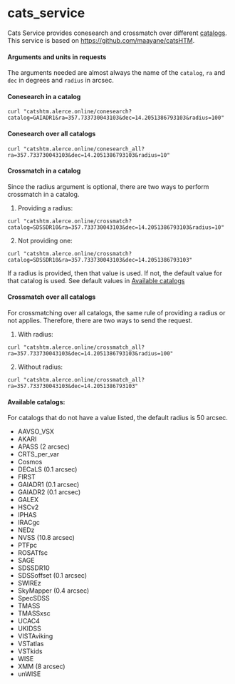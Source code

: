 # cats_service
Cats Service provides conesearch and crossmatch over different [catalogs](#available-catalogs). This service is based on https://github.com/maayane/catsHTM.

#### Arguments and units in requests

The arguments needed are almost always the name of the `catalog`, `ra` and `dec` in degrees and `radius` in arcsec.

#### Conesearch in a catalog

`curl "catshtm.alerce.online/conesearch?catalog=GAIADR1&ra=357.733730043103&dec=14.2051386793103&radius=100"`

#### Conesearch over all catalogs

`curl "catshtm.alerce.online/conesearch_all?ra=357.733730043103&dec=14.2051386793103&radius=10"`

#### Crossmatch in a catalog

Since the radius argument is optional, there are two ways to perform crossmatch in a catalog.

1. Providing a radius:

`curl "catshtm.alerce.online/crossmatch?catalog=SDSSDR10&ra=357.733730043103&dec=14.2051386793103&radius=10"`

2. Not providing one:

`curl "catshtm.alerce.online/crossmatch?catalog=SDSSDR10&ra=357.733730043103&dec=14.2051386793103"`

If a radius is provided, then that value is used. If not, the default value for that catalog is used. See default values in [Available catalogs](#available-catalogs)

#### Crossmatch over all catalogs

For crossmatching over all catalogs, the same rule of providing a radius or not applies. Therefore, there are two ways to send the request.

1. With radius:

`curl "catshtm.alerce.online/crossmatch_all?ra=357.733730043103&dec=14.2051386793103&radius=100"`

2. Without radius:

`curl "catshtm.alerce.online/crossmatch_all?ra=357.733730043103&dec=14.2051386793103"`

#### Available catalogs:

For catalogs that do not have a value listed, the default radius is 50 arcsec.

- AAVSO_VSX
- AKARI
- APASS (2 arcsec)
- CRTS_per_var
- Cosmos
- DECaLS (0.1 arcsec)
- FIRST
- GAIADR1 (0.1 arcsec)
- GAIADR2 (0.1 arcsec)
- GALEX
- HSCv2
- IPHAS
- IRACgc
- NEDz
- NVSS (10.8 arcsec)
- PTFpc
- ROSATfsc
- SAGE
- SDSSDR10
- SDSSoffset (0.1 arcsec)
- SWIREz
- SkyMapper (0.4 arcsec)
- SpecSDSS
- TMASS
- TMASSxsc
- UCAC4
- UKIDSS
- VISTAviking
- VSTatlas
- VSTkids
- WISE
- XMM (8 arcsec)
- unWISE
